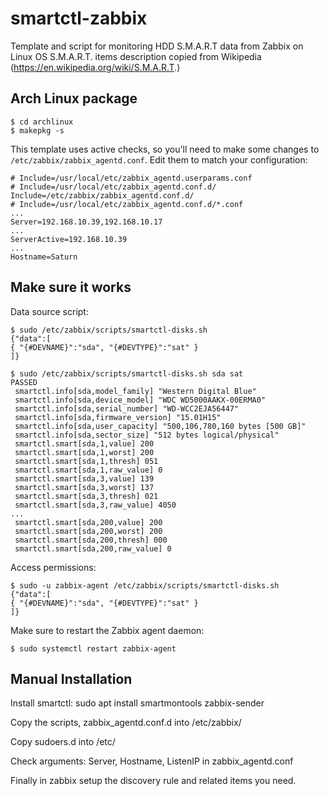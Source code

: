# smartctl-zabbix

Template and script for monitoring HDD S.M.A.R.T data from Zabbix on Linux OS
S.M.A.R.T. items description copied from Wikipedia (https://en.wikipedia.org/wiki/S.M.A.R.T.)


Arch Linux package
------------------

```
$ cd archlinux
$ makepkg -s
```

This template uses active checks, so you'll need to make some changes
to `/etc/zabbix/zabbix_agentd.conf`. Edit them to match your configuration:

```
# Include=/usr/local/etc/zabbix_agentd.userparams.conf
# Include=/usr/local/etc/zabbix_agentd.conf.d/
Include=/etc/zabbix/zabbix_agentd.conf.d/
# Include=/usr/local/etc/zabbix_agentd.conf.d/*.conf
...
Server=192.168.10.39,192.168.10.17
...
ServerActive=192.168.10.39
...
Hostname=Saturn
```

Make sure it works
------------------

Data source script:

```
$ sudo /etc/zabbix/scripts/smartctl-disks.sh
{"data":[
{ "{#DEVNAME}":"sda", "{#DEVTYPE}":"sat" }
]}
```

```
$ sudo /etc/zabbix/scripts/smartctl-disks.sh sda sat
PASSED
 smartctl.info[sda,model_family] "Western Digital Blue"
 smartctl.info[sda,device_model] "WDC WD5000AAKX-00ERMA0"
 smartctl.info[sda,serial_number] "WD-WCC2EJA56447"
 smartctl.info[sda,firmware_version] "15.01H15"
 smartctl.info[sda,user_capacity] "500,106,780,160 bytes [500 GB]"
 smartctl.info[sda,sector_size] "512 bytes logical/physical"
 smartctl.smart[sda,1,value] 200
 smartctl.smart[sda,1,worst] 200
 smartctl.smart[sda,1,thresh] 051
 smartctl.smart[sda,1,raw_value] 0
 smartctl.smart[sda,3,value] 139
 smartctl.smart[sda,3,worst] 137
 smartctl.smart[sda,3,thresh] 021
 smartctl.smart[sda,3,raw_value] 4050
...
 smartctl.smart[sda,200,value] 200
 smartctl.smart[sda,200,worst] 200
 smartctl.smart[sda,200,thresh] 000
 smartctl.smart[sda,200,raw_value] 0
```

Access permissions:

```
$ sudo -u zabbix-agent /etc/zabbix/scripts/smartctl-disks.sh
{"data":[
{ "{#DEVNAME}":"sda", "{#DEVTYPE}":"sat" }
]}
```

Make sure to restart the Zabbix agent daemon:

```
$ sudo systemctl restart zabbix-agent
```


Manual Installation
-------------------

Install smartctl:
      sudo apt install smartmontools zabbix-sender

Copy the scripts, zabbix_agentd.conf.d into /etc/zabbix/

Copy sudoers.d into /etc/

Check arguments: Server, Hostname, ListenIP in zabbix_agentd.conf

Finally in zabbix setup the discovery rule and related items you need.
